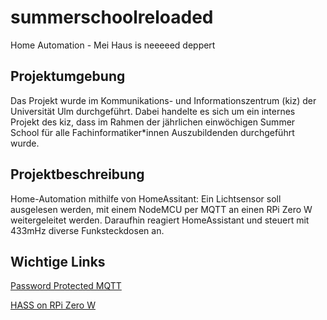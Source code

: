 # summerschoolreloaded
Home Automation - Mei Haus is neeeeed deppert
## Projektumgebung
Das Projekt wurde im Kommunikations- und Informationszentrum (kiz) der Universität Ulm durchgeführt. Dabei handelte es sich um ein internes Projekt des kiz, dass im Rahmen der jährlichen einwöchigen Summer School für alle Fachinformatiker*innen Auszubildenden durchgeführt wurde.
## Projektbeschreibung
Home-Automation mithilfe von HomeAssitant: Ein Lichtsensor soll ausgelesen werden, mit einem NodeMCU per MQTT an einen RPi Zero W weitergeleitet werden. Daraufhin reagiert HomeAssistant und steuert mit 433mHz diverse Funksteckdosen an.
## Wichtige Links
[Password Protected MQTT](https://www.digitalocean.com/community/tutorials/how-to-install-and-secure-the-mosquitto-mqtt-messaging-broker-on-ubuntu-16-04)

[HASS on RPi Zero W](https://www.home-assistant.io/blog/2017/05/01/home-assistant-on-raspberry-pi-zero-in-30-minutes/)
